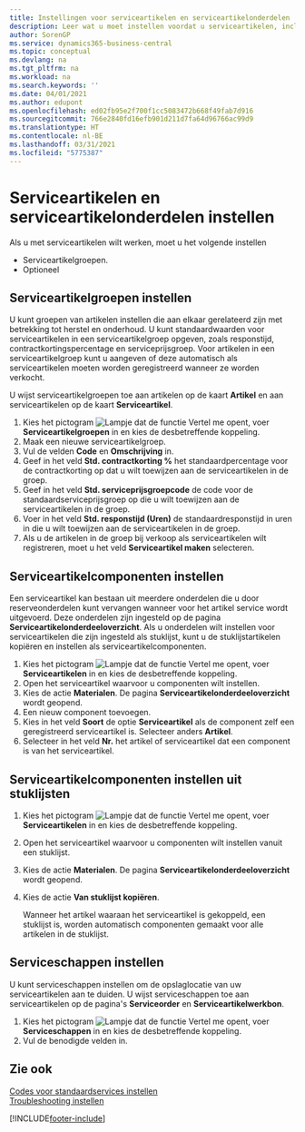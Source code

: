 ```yaml
---
title: Instellingen voor serviceartikelen en serviceartikelonderdelen | Microsoft Docs
description: Leer wat u moet instellen voordat u serviceartikelen, inclusief standaardwaarden voor onder andere de responstijd, het contractkortingspercentage en de serviceprijsgroep, kunt gebruiken.
author: SorenGP
ms.service: dynamics365-business-central
ms.topic: conceptual
ms.devlang: na
ms.tgt_pltfrm: na
ms.workload: na
ms.search.keywords: ''
ms.date: 04/01/2021
ms.author: edupont
ms.openlocfilehash: ed02fb95e2f700f1cc5083472b668f49fab7d916
ms.sourcegitcommit: 766e2840fd16efb901d211d7fa64d96766ac99d9
ms.translationtype: HT
ms.contentlocale: nl-BE
ms.lasthandoff: 03/31/2021
ms.locfileid: "5775387"
---
```

# <a name="set-up-service-items-and-service-item-components"></a>Serviceartikelen en serviceartikelonderdelen instellen
Als u met serviceartikelen wilt werken, moet u het volgende instellen

* Serviceartikelgroepen.
* Optioneel

## <a name="to-set-up-service-item-groups"></a>Serviceartikelgroepen instellen
U kunt groepen van artikelen instellen die aan elkaar gerelateerd zijn met betrekking tot herstel en onderhoud. U kunt standaardwaarden voor serviceartikelen in een serviceartikelgroep opgeven, zoals responstijd, contractkortingspercentage en serviceprijsgroep. Voor artikelen in een serviceartikelgroep kunt u aangeven of deze automatisch als serviceartikelen moeten worden geregistreerd wanneer ze worden verkocht.  

U wijst serviceartikelgroepen toe aan artikelen op de kaart **Artikel** en aan serviceartikelen op de kaart **Serviceartikel**.  

1. Kies het pictogram ![Lampje dat de functie Vertel me opent](media/ui-search/search_small.png "Vertel me wat u wilt doen"), voer **Serviceartikelgroepen** in en kies de desbetreffende koppeling.  
2. Maak een nieuwe serviceartikelgroep.  
3. Vul de velden **Code** en **Omschrijving** in.  
4. Geef in het veld **Std. contractkorting %** het standaardpercentage voor de contractkorting op dat u wilt toewijzen aan de serviceartikelen in de groep.  
5. Geef in het veld **Std. serviceprijsgroepcode** de code voor de standaardserviceprijsgroep op die u wilt toewijzen aan de serviceartikelen in de groep.  
6. Voer in het veld **Std. responstijd (Uren)** de standaardresponstijd in uren in die u wilt toewijzen aan de serviceartikelen in de groep.  
7. Als u de artikelen in de groep bij verkoop als serviceartikelen wilt registreren, moet u het veld **Serviceartikel maken** selecteren.  

## <a name="to-set-up-service-item-components"></a>Serviceartikelcomponenten instellen
Een serviceartikel kan bestaan uit meerdere onderdelen die u door reserveonderdelen kunt vervangen wanneer voor het artikel service wordt uitgevoerd. Deze onderdelen zijn ingesteld op de pagina **Serviceartikelonderdeeloverzicht**. Als u onderdelen wilt instellen voor serviceartikelen die zijn ingesteld als stuklijst, kunt u de stuklijstartikelen kopiëren en instellen als serviceartikelcomponenten.

1. Kies het pictogram ![Lampje dat de functie Vertel me opent](media/ui-search/search_small.png "Vertel me wat u wilt doen"), voer **Serviceartikelen** in en kies de desbetreffende koppeling.
2. Open het serviceartikel waarvoor u componenten wilt instellen.  
3. Kies de actie **Materialen**. De pagina **Serviceartikelonderdeeloverzicht** wordt geopend.  
4. Een nieuw component toevoegen.  
5. Kies in het veld **Soort** de optie **Serviceartikel** als de component zelf een geregistreerd serviceartikel is. Selecteer anders **Artikel**.  
6. Selecteer in het veld **Nr.** het artikel of serviceartikel dat een component is van het serviceartikel.  

## <a name="to-set-up-service-item-components-from-a-bom"></a>Serviceartikelcomponenten instellen uit stuklijsten
1.  Kies het pictogram ![Lampje dat de functie Vertel me opent](media/ui-search/search_small.png "Vertel me wat u wilt doen"), voer **Serviceartikelen** in en kies de desbetreffende koppeling.  
2. Open het serviceartikel waarvoor u componenten wilt instellen vanuit een stuklijst.  
3. Kies de actie **Materialen**. De pagina **Serviceartikelonderdeeloverzicht** wordt geopend.  
4. Kies de actie **Van stuklijst kopiëren**.  

    Wanneer het artikel waaraan het serviceartikel is gekoppeld, een stuklijst is, worden automatisch componenten gemaakt voor alle artikelen in de stuklijst.  

## <a name="to-set-up-a-service-shelf"></a>Serviceschappen instellen
U kunt serviceschappen instellen om de opslaglocatie van uw serviceartikelen aan te duiden. U wijst serviceschappen toe aan serviceartikelen op de pagina's **Serviceorder** en **Serviceartikelwerkbon**.  

1. Kies het pictogram ![Lampje dat de functie Vertel me opent](media/ui-search/search_small.png "Vertel me wat u wilt doen"), voer **Serviceschappen** in en kies de desbetreffende koppeling.
2. Vul de benodigde velden in.

## <a name="see-also"></a>Zie ook
[Codes voor standaardservices instellen](service-how-setup-service-coding.md)   
[Troubleshooting instellen](service-how-setup-troubleshooting.md)


[!INCLUDE[footer-include](includes/footer-banner.md)]